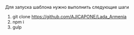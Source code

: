 Для запуска шаблона нужно выполнить следующие шаги

1. git clone https://github.com/AJICAPONE/Lada_Armenia
2. npm i
3. gulp
